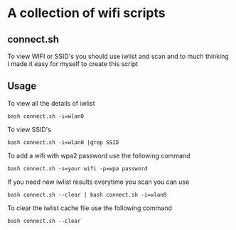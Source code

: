 # A collection of wifi scripts

## connect.sh
To view WIFI or SSID's you should use iwlist and scan and to much thinking I made it easy for myself to create this script

## Usage

To view all the details of iwlist
```
bash connect.sh -i=wlan0
```

To view SSID's
```
bash connect.sh -i=wlan0 |grep SSID
```

To add a wifi with wpa2 password use the following command
```
bash connect.sh -s=your wifi -p=wpa password
```

If you need new iwlist results everytime you scan you can use
```
bash connect.sh --clear | bash connect.sh -i=wlan0
```

To clear the iwlist cache file use the following command
```
bash connect.sh --clear
```

